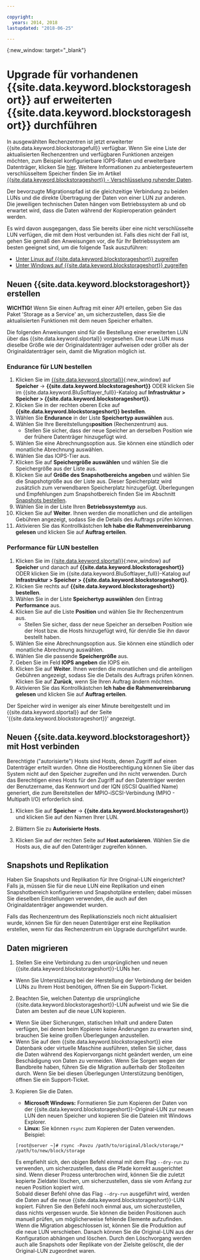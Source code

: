 ```yaml
---

copyright:
  years: 2014, 2018
lastupdated: "2018-06-25"

---
```

{:new_window: target="_blank"}

# Upgrade für vorhandenen {{site.data.keyword.blockstorageshort}} auf erweiterten {{site.data.keyword.blockstorageshort}} durchführen

In ausgewählten Rechenzentren ist jetzt erweiterter {{site.data.keyword.blockstoragefull}} verfügbar. Wenn Sie eine Liste der aktualisierten Rechenzentren und verfügbaren Funktionen anzeigen möchten, zum Beispiel konfigurierbare IOPS-Raten und erweiterbare Datenträger, klicken Sie [hier](new-ibm-block-and-file-storage-location-and-features.html). Weitere Informationen zu anbietergesteuertem verschlüsseltem Speicher finden Sie im Artikel [{{site.data.keyword.blockstorageshort}} - Verschlüsselung ruhender Daten](block-file-storage-encryption-rest.html).

Der bevorzugte Migrationspfad ist die gleichzeitige Verbindung zu beiden LUNs und die direkte Übertragung der Daten von einer LUN zur anderen. Die jeweiligen technischen Daten hängen vom Betriebssystem ab und ob erwartet wird, dass die Daten während der Kopieroperation geändert werden. 

Es wird davon ausgegangen, dass Sie bereits über eine nicht verschlüsselte LUN verfügen, die mit dem Host verbunden ist. Falls dies nicht der Fall ist, gehen Sie gemäß den Anweisungen vor, die für Ihr Betriebssystem am besten geeignet sind, um die folgende Task auszuführen:

- [Unter Linux auf {{site.data.keyword.blockstorageshort}} zugreifen](accessing_block_storage_linux.html)
- [Unter Windows auf {{site.data.keyword.blockstorageshort}} zugreifen](accessing-block-storage-windows.html)

 
## Neuen {{site.data.keyword.blockstorageshort}} erstellen

**WICHTIG!** Wenn Sie einen Auftrag mit einer API erteilen, geben Sie das Paket 'Storage as a Service' an, um sicherzustellen, dass Sie die aktualisierten Funktionen mit dem neuen Speicher erhalten.

Die folgenden Anweisungen sind für die Bestellung einer erweiterten LUN über das {{site.data.keyword.slportal}} vorgesehen. Die neue LUN muss dieselbe Größe wie der Originaldatenträger aufweisen oder größer als der Originaldatenträger sein, damit die Migration möglich ist.

### Endurance für LUN bestellen

1. Klicken Sie im [{{site.data.keyword.slportal}}](https://control.softlayer.com/){:new_window} auf **Speicher** -> **{{site.data.keyword.blockstorageshort}}** ODER klicken Sie im {{site.data.keyword.BluSoftlayer_full}}-Katalog auf **Infrastruktur > Speicher > {{site.data.keyword.blockstorageshort}}**.
2. Klicken Sie in der rechten oberen Ecke auf **{{site.data.keyword.blockstorageshort}} bestellen**.
3. Wählen Sie **Endurance** in der Liste **Speichertyp auswählen** aus.
4. Wählen Sie Ihre Bereitstellungs**position** (Rechenzentrum) aus.
   - Stellen Sie sicher, dass der neue Speicher an derselben Position wie der frühere Datenträger hinzugefügt wird.
5. Wählen Sie eine Abrechnungsoption aus. Sie können eine stündlich oder monatliche Abrechnung auswählen.
6. Wählen Sie das IOPS-Tier aus.
7. Klicken Sie auf **Speichergröße auswählen** und wählen Sie die Speichergröße aus der Liste aus.
8. Klicken Sie auf **Größe des Snapshotbereichs angeben** und wählen Sie die Snapshotgröße aus der Liste aus. Dieser Speicherplatz wird zusätzlich zum verwendbaren Speicherplatz hinzugefügt. Überlegungen und Empfehlungen zum Snapshotbereich finden Sie im Abschnitt [Snapshots bestellen](ordering-snapshots.html).
9. Wählen Sie in der Liste Ihren **Betriebssystemtyp** aus.
10. Klicken Sie auf **Weiter**. Ihnen werden die monatlichen und die anteiligen Gebühren angezeigt, sodass Sie die Details des Auftrags prüfen können.
11. Aktivieren Sie das Kontrollkästchen **Ich habe die Rahmenvereinbarung gelesen** und klicken Sie auf **Auftrag erteilen**.

### Performance für LUN bestellen

1. Klicken Sie im [{{site.data.keyword.slportal}}](https://control.softlayer.com/){:new_window} auf **Speicher** und danach auf **{{site.data.keyword.blockstorageshort}}** ODER klicken Sie im {{site.data.keyword.BluSoftlayer_full}}-Katalog auf **Infrastruktur > Speicher > {{site.data.keyword.blockstorageshort}}**.
2. Klicken Sie rechts auf **{{site.data.keyword.blockstorageshort}} bestellen**.
3. Wählen Sie in der Liste **Speichertyp auswählen** den Eintrag **Performance** aus.
4. Klicken Sie auf die Liste **Position** und wählen Sie Ihr Rechenzentrum aus.
   - Stellen Sie sicher, dass der neue Speicher an derselben Position wie der Host bzw. die Hosts hinzugefügt wird, für den/die Sie ihn davor bestellt haben.
5. Wählen Sie eine Abrechnungsoption aus. Sie können eine stündlich oder monatliche Abrechnung auswählen.
6. Wählen Sie die passende **Speichergröße** aus.
7. Geben Sie im Feld **IOPS angeben** die IOPS ein.
8. Klicken Sie auf **Weiter**. Ihnen werden die monatlichen und die anteiligen Gebühren angezeigt, sodass Sie die Details des Auftrags prüfen können. Klicken Sie auf **Zurück**, wenn Sie Ihren Auftrag ändern möchten.
9. Aktivieren Sie das Kontrollkästchen **Ich habe die Rahmenvereinbarung gelesen** und klicken Sie auf **Auftrag erteilen**.

Der Speicher wird in weniger als einer Minute bereitgestellt und im {{site.data.keyword.slportal}} auf der Seite '{{site.data.keyword.blockstorageshort}}' angezeigt.


 
## Neuen {{site.data.keyword.blockstorageshort}} mit Host verbinden

Berechtigte ("autorisierte") Hosts sind Hosts, denen Zugriff auf einen Datenträger erteilt wurden. Ohne die Hostberechtigung können Sie über das System nicht auf den Speicher zugreifen und ihn nicht verwenden. Durch das Berechtigen eines Hosts für den Zugriff auf den Datenträger werden der Benutzername, das Kennwort und der IQN (iSCSI Qualified Name) generiert, die zum Bereitstellen der MPIO-iSCSI-Verbindung (MPIO - Multipath I/O) erforderlich sind.

1. Klicken Sie auf **Speicher** -> **{{site.data.keyword.blockstorageshort}}** und klicken Sie auf den Namen Ihrer LUN.

2. Blättern Sie zu **Autorisierte Hosts**.

3. Klicken Sie auf der rechten Seite auf **Host autorisieren**. Wählen Sie die Hosts aus, die auf den Datenträger zugreifen können.

 
## Snapshots und Replikation

Haben Sie Snapshots und Replikation für Ihre Original-LUN eingerichtet? Falls ja, müssen Sie für die neue LUN eine Replikation und einen Snapshotbereich konfigurieren und Snapshotpläne erstellen; dabei müssen Sie dieselben Einstellungen verwenden, die auch auf den Originaldatenträger angewendet wurden. 

Falls das Rechenzentrum des Replikationsziels noch nicht aktualisiert wurde, können Sie für den neuen Datenträger erst eine Replikation erstellen, wenn für das Rechenzentrum ein Upgrade durchgeführt wurde.

 
## Daten migrieren

1. Stellen Sie eine Verbindung zu den ursprünglichen und neuen {{site.data.keyword.blockstorageshort}}-LUNs her. 
  - Wenn Sie Unterstützung bei der Herstellung der Verbindung der beiden LUNs zu Ihrem Host benötigen, öffnen Sie ein Support-Ticket.

2. Beachten Sie, welchen Datentyp die ursprüngliche {{site.data.keyword.blockstorageshort}}-LUN aufweist und wie Sie die Daten am besten auf die neue LUN kopieren.  
  - Wenn Sie über Sicherungen, statischen Inhalt und andere Daten verfügen, bei denen beim Kopieren keine Änderungen zu erwarten sind, brauchen Sie keine großen Überlegungen anzustellen.
  - Wenn Sie auf dem {{site.data.keyword.blockstorageshort}} eine Datenbank oder virtuelle Maschine ausführen, stellen Sie sicher, dass die Daten während des Kopiervorgangs nicht geändert werden, um eine Beschädigung von Daten zu vermeiden. Wenn Sie Sorgen wegen der Bandbreite haben, führen Sie die Migration außerhalb der Stoßzeiten durch. Wenn Sie bei diesen Überlegungen Unterstützung benötigen, öffnen Sie ein Support-Ticket.
 
3. Kopieren Sie die Daten.
   - **Microsoft Windows:** Formatieren Sie zum Kopieren der Daten von der {{site.data.keyword.blockstorageshort}}-Original-LUN zur neuen LUN den neuen Speicher und kopieren Sie die Dateien mit Windows Explorer.
   - **Linux:** Sie können `rsync` zum Kopieren der Daten verwenden. Beispiel: 
   ```
   [root@server ~]# rsync -Pavzu /path/to/original/block/storage/* /path/to/new/block/storage
   ```
   
   Es empfiehlt sich, den obigen Befehl einmal mit dem Flag `--dry-run` zu verwenden, um sicherzustellen, dass die Pfade korrekt ausgerichtet sind. Wenn dieser Prozess unterbrochen wird, können Sie die zuletzt kopierte Zieldatei löschen, um sicherzustellen, dass sie vom Anfang zur neuen Position kopiert wird.<br/>
Sobald dieser Befehl ohne das Flag `--dry-run` ausgeführt wird, werden die Daten auf die neue {{site.data.keyword.blockstorageshort}}-LUN kopiert. Führen Sie den Befehl noch einmal aus, um sicherzustellen, dass nichts vergessen wurde. Sie können die beiden Positionen auch manuell prüfen, um möglicherweise fehlende Elemente aufzufinden.<br/>
Wenn die Migration abgeschlossen ist, können Sie die Produktion auf die neue LUN verschieben. Danach können Sie die Original-LUN aus der Konfiguration abhängen und löschen. Durch den Löschvorgang werden auch alle Snapshots oder Replikate von der Zielsite gelöscht, die der Original-LUN zugeordnet waren.
